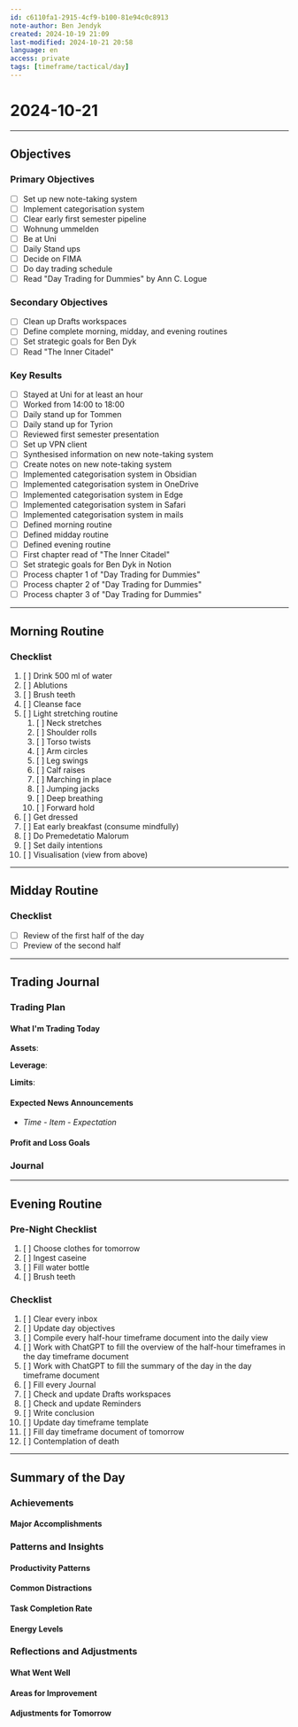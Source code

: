 ```yaml
---
id: c6110fa1-2915-4cf9-b100-81e94c0c8913
note-author: Ben Jendyk
created: 2024-10-19 21:09
last-modified: 2024-10-21 20:58
language: en
access: private
tags: [timeframe/tactical/day]
---
```


# 2024-10-21

---

## Objectives

### Primary Objectives

- [ ] Set up new note-taking system
- [ ] Implement categorisation system
- [ ] Clear early first semester pipeline
- [ ] Wohnung ummelden
- [ ] Be at Uni
- [ ] Daily Stand ups
- [ ] Decide on FIMA
- [ ] Do day trading schedule
- [ ] Read "Day Trading for Dummies" by Ann C. Logue

### Secondary Objectives

- [ ] Clean up Drafts workspaces
- [ ] Define complete morning, midday, and evening routines
- [ ] Set strategic goals for Ben Dyk
- [ ] Read "The Inner Citadel"

### Key Results

- [ ] Stayed at Uni for at least an hour
- [ ] Worked from 14:00 to 18:00
- [ ] Daily stand up for Tommen
- [ ] Daily stand up for Tyrion
- [ ] Reviewed first semester presentation
- [ ] Set up VPN client
- [ ] Synthesised information on new note-taking system
- [ ] Create notes on new note-taking system
- [ ] Implemented categorisation system in Obsidian
- [ ] Implemented categorisation system in OneDrive
- [ ] Implemented categorisation system in Edge
- [ ] Implemented categorisation system in Safari
- [ ] Implemented categorisation system in mails
- [ ] Defined morning routine
- [ ] Defined midday routine
- [ ] Defined evening routine
- [ ] First chapter read of "The Inner Citadel"
- [ ] Set strategic goals for Ben Dyk in Notion
- [ ] Process chapter 1 of "Day Trading for Dummies"
- [ ] Process chapter 2 of "Day Trading for Dummies"
- [ ] Process chapter 3 of "Day Trading for Dummies"

---

## Morning Routine

### Checklist

1. [ ] Drink 500 ml of water
2. [ ] Ablutions
3. [ ] Brush teeth
4. [ ] Cleanse face
5. [ ] Light stretching routine
	1. [ ] Neck stretches
	2. [ ] Shoulder rolls
	3. [ ] Torso twists
	4. [ ] Arm circles
	5. [ ] Leg swings
	6. [ ] Calf raises
	7. [ ] Marching in place
	8. [ ] Jumping jacks
	9. [ ] Deep breathing
	10. [ ] Forward hold
6. [ ] Get dressed
7. [ ] Eat early breakfast (consume mindfully)
8. [ ] Do Premedetatio Malorum
9. [ ] Set daily intentions
10. [ ] Visualisation (view from above)

---

## Midday Routine

### Checklist

- [ ] Review of the first half of the day
- [ ] Preview of the second half

---

## Trading Journal

### Trading Plan

#### What I'm Trading Today

**Assets**:

**Leverage**:

**Limits**:

#### Expected News Announcements

- *Time - Item - Expectation*

#### Profit and Loss Goals

### Journal

---

## Evening Routine

### Pre-Night Checklist

1. [ ] Choose clothes for tomorrow
2. [ ] Ingest caseine
3. [ ] Fill water bottle
4. [ ] Brush teeth

### Checklist

1. [ ] Clear every inbox
2. [ ] Update day objectives
3. [ ] Compile every half-hour timeframe document into the daily view
4. [ ] Work with ChatGPT to fill the overview of the half-hour timeframes in the day timeframe document
5. [ ] Work with ChatGPT to fill the summary of the day in the day timeframe document
6. [ ] Fill every Journal
7. [ ] Check and update Drafts workspaces
8. [ ] Check and update Reminders 
9. [ ] Write conclusion
10. [ ] Update day timeframe template
11. [ ] Fill day timeframe document of tomorrow
12. [ ] Contemplation of death

---

## Summary of the Day

### Achievements

#### Major Accomplishments

### Patterns and Insights

#### Productivity Patterns

#### Common Distractions

#### Task Completion Rate

#### Energy Levels

### Reflections and Adjustments

#### What Went Well

#### Areas for Improvement

#### Adjustments for Tomorrow
